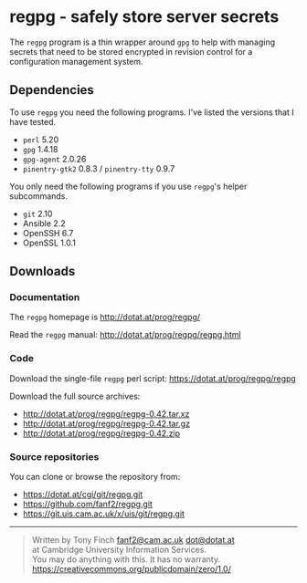 regpg - safely store server secrets
===================================

The `regpg` program is a thin wrapper around `gpg` to help with
managing secrets that need to be stored encrypted in revision control
for a configuration management system.

Dependencies
------------

To use `regpg` you need the following programs. I've listed the
versions that I have tested.

* `perl` 5.20
* `gpg` 1.4.18
* `gpg-agent` 2.0.26
* `pinentry-gtk2` 0.8.3 / `pinentry-tty` 0.9.7

You only need the following programs if you use `regpg`'s helper
subcommands.

* `git` 2.10
* Ansible 2.2
* OpenSSH 6.7
* OpenSSL 1.0.1

Downloads
---------

### Documentation

The `regpg` homepage is <http://dotat.at/prog/regpg/>

Read the `regpg` manual: <http://dotat.at/prog/regpg/regpg.html>

### Code

Download the single-file `regpg` perl script:
<https://dotat.at/prog/regpg/regpg>

Download the full source archives:

* <http://dotat.at/prog/regpg/regpg-0.42.tar.xz>
* <http://dotat.at/prog/regpg/regpg-0.42.tar.gz>
* <http://dotat.at/prog/regpg/regpg-0.42.zip>

### Source repositories

You can clone or browse the repository from:

* <https://dotat.at/cgi/git/regpg.git>
* <https://github.com/fanf2/regpg.git>
* <https://git.uis.cam.ac.uk/x/uis/git/regpg.git>

---------------------------------------------------------------------------

> Written by Tony Finch <fanf2@cam.ac.uk> <dot@dotat.at>  
> at Cambridge University Information Services.  
> You may do anything with this. It has no warranty.  
> <https://creativecommons.org/publicdomain/zero/1.0/>
